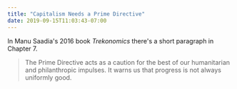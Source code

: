 ```yaml
---
title: "Capitalism Needs a Prime Directive"
date: 2019-09-15T11:03:43-07:00
---
```

In Manu Saadia's 2016 book *Trekonomics* there's a short paragraph in Chapter 7.

> The Prime Directive acts as a caution for the best of our humanitarian and philanthropic impulses. It warns us that progress is not always uniformly good.
